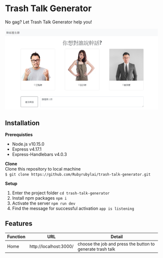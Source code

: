 # Trash Talk Generator
No gag? Let Trash Talk Generator help you!

![image](https://github.com/Rubyrubylai/trash-talk-generator/blob/master/trash_talk_generator.PNG)

## Installation
**Prerequisties**
* Node.js v10.15.0
* Express v4.17.1
* Express-Handlebars v4.0.3

**Clone**  
Clone this repository to local machine  
```$ git clone https://github.com/Rubyrubylai/trash-talk-generator.git```

**Setup**
1. Enter the project folder
```cd trash-talk-generator```
2. Install npm packages
```npm i```
3. Activate the server
```npm run dev```
4. Find the message for successful activation
```app is listening```

## Features
|Function|URL     |Detail  |
|--------|--------|--------|
|Home    |http://localhost:3000/|choose the job and press the button to generate trash talk|

